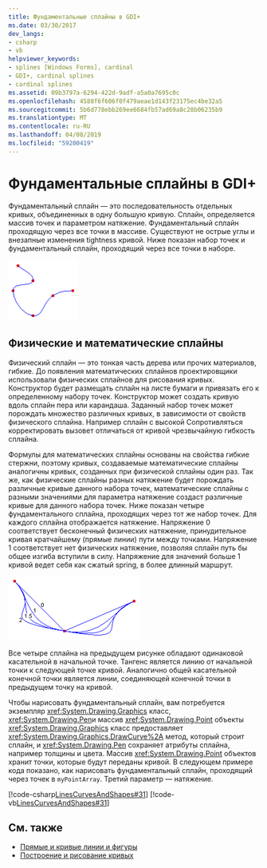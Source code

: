 ```yaml
---
title: Фундаментальные сплайны в GDI+
ms.date: 03/30/2017
dev_langs:
- csharp
- vb
helpviewer_keywords:
- splines [Windows Forms], cardinal
- GDI+, cardinal splines
- cardinal splines
ms.assetid: 09b3797a-6294-422d-9adf-a5a0a7695c0c
ms.openlocfilehash: 4588f6f606f0f479aeae1d143f23175ec4be32a5
ms.sourcegitcommit: 5b6d778ebb269ee6684fb57ad69a8c28b06235b9
ms.translationtype: MT
ms.contentlocale: ru-RU
ms.lasthandoff: 04/08/2019
ms.locfileid: "59200419"
---
```

# <a name="cardinal-splines-in-gdi"></a>Фундаментальные сплайны в GDI+
Фундаментальный сплайн — это последовательность отдельных кривых, объединенных в одну большую кривую. Сплайн, определяется массив точек и параметром натяжение. Фундаментальный сплайн проходящую через все точки в массиве. Существуют не острые углы и внезапные изменения tightness кривой. Ниже показан набор точек и фундаментальный сплайн, проходящий через все точки в наборе.  
  
 ![Фундаментальный сплайн](./media/aboutgdip02-art09.gif "Aboutgdip02_art09")  
  
## <a name="physical-and-mathematical-splines"></a>Физические и математические сплайны  
 Физический сплайн — это тонкая часть дерева или прочих материалов, гибкие. До появления математических сплайнов проектировщики использовали физических сплайнов для рисования кривых. Конструктор будет размещать сплайн на листе бумаги и привязать его к определенному набору точек. Конструктор может создать кривую вдоль сплайн пера или карандаша. Заданный набор точек может порождать множество различных кривых, в зависимости от свойств физического сплайна. Например сплайн с высокой Сопротивляться корректировать вызовет отличаться от кривой чрезвычайную гибкость сплайна.  
  
 Формулы для математических сплайны основаны на свойства гибкие стержни, поэтому кривых, создаваемые математические сплайны аналогичны кривых, созданных при физической сплайны один раз. Так же, как физические сплайны разных натяжение будет порождать различные кривые данного набора точек, математические сплайны с разными значениями для параметра натяжение создаст различные кривые для данного набора точек. Ниже показан четыре фундаментального сплайна, проходящих через тот же набор точек. Для каждого сплайна отображается натяжение. Напряжение 0 соответствует бесконечный физических натяжение, принудительное кривая кратчайшему (прямые линии) пути между точками. Напряжение 1 соответствует нет физических натяжение, позволяя сплайн путь бы общее изгиба вступили в силу. Напряжение для значений больше 1 кривой ведет себя как сжатый spring, в более длинный маршрут.  
  
 ![Фундаментальные сплайны](./media/aboutgdip02-art10.gif "Aboutgdip02_art10")  
  
 Все четыре сплайна на предыдущем рисунке обладают одинаковой касательной в начальной точке. Тангенс является линию от начальной точки к следующей точке кривой. Аналогично общей касательной конечной точки является линии, соединяющей конечной точки в предыдущем точку на кривой.  
  
 Чтобы нарисовать фундаментальный сплайн, вам потребуется экземпляр <xref:System.Drawing.Graphics> класс, <xref:System.Drawing.Pen>и массив <xref:System.Drawing.Point> объекты <xref:System.Drawing.Graphics> класс предоставляет <xref:System.Drawing.Graphics.DrawCurve%2A> метод, который строит сплайн, и <xref:System.Drawing.Pen> сохраняет атрибуты сплайна, например толщины и цвета. Массив <xref:System.Drawing.Point> объектов хранит точки, которые будут переданы кривой. В следующем примере кода показано, как нарисовать фундаментальный сплайн, проходящий через точек в `myPointArray`. Третий параметр — натяжение.  
  
 [!code-csharp[LinesCurvesAndShapes#31](~/samples/snippets/csharp/VS_Snippets_Winforms/LinesCurvesAndShapes/CS/Class1.cs#31)]
 [!code-vb[LinesCurvesAndShapes#31](~/samples/snippets/visualbasic/VS_Snippets_Winforms/LinesCurvesAndShapes/VB/Class1.vb#31)]  
  
## <a name="see-also"></a>См. также

- [Прямые и кривые линии и фигуры](lines-curves-and-shapes.md)
- [Построение и рисование кривых](constructing-and-drawing-curves.md)
